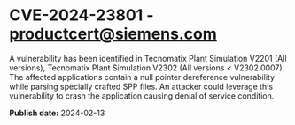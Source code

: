 # CVE-2024-23801 - productcert@siemens.com

A vulnerability has been identified in Tecnomatix Plant Simulation V2201 (All versions), Tecnomatix Plant Simulation V2302 (All versions < V2302.0007). The affected applications contain a null pointer dereference vulnerability while parsing specially crafted SPP files. An attacker could leverage this vulnerability to crash the application causing denial of service condition.

**Publish date:** 2024-02-13
